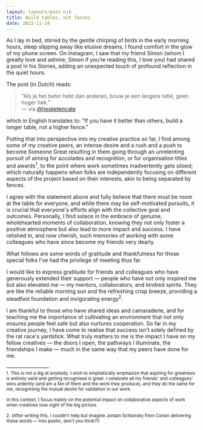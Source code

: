 ```yaml
---
layout: layouts/post.njk
title: Build tables, not fences
date: 2023-11-24
---
```


As I lay in bed, stirred by the gentle chirping of birds in the early morning hours, sleep slipping away like elusive dreams, I found comfort in the glow of my phone screen. On Instagram, I saw that my friend Simon (whom I greatly love and admire; Simon if you’re reading this, I love you) had shared a post in his Stories, adding an unexpected touch of profound reflection in the quiet hours.

The post (in Dutch) reads:

> "Als je het beter hebt dan anderen, bouw je een langere tafel, geen hoger hek."  
<span class="post-links">— via [@hesketencate](https://www.instagram.com/p/CMRTsSrFKf-/)</span>

which in English translates to: "If you have it better than others, build a longer table, not a higher fence." 

Putting that into perspective into my creative practice so far, I find among some of my creative peers, an intense desire and a rush and a push to become Someone Great resulting in them going through an unrelenting pursuit of aiming for accolades and recognition, or for organisation titles and awards<sup>1</sup>, to the point where work sometimes inadvertently gets siloed; which naturally happens when folks are independently focusing on different aspects of the project based on their interests, akin to being separated by fences. 

I agree with the statement above and fully believe that there must be room at the table for everyone, and while there may be self-motivated pursuits, it is crucial that everyone's efforts align with the collective goal and outcomes. Personally, I find solace in the embrace of genuine, wholehearted moments of collaboration, knowing they not only foster a positive atmosphere but also lead to more impact and success. I have relished in, and now cherish, such memories of working with some colleagues who have since become my friends very dearly.

What follows are some words of gratitude and thankfulness for those special folks I've had the privilege of meeting thus far.

I would like to express gratitude for friends and colleagues who have generously extended their support — people who have not only inspired me but also elevated me — my mentors, collaborators, and kindred spirits. They are like the reliable morning sun and the refreshing crisp breeze, providing a steadfast foundation and invigorating energy<sup>2</sup>.

I am thankful to those who have shared ideas and camaraderie, and for teaching me the importance of cultivating an environment that not only ensures people feel safe but also nurtures cooperation. So far in my creative journey, I have come to realise that success isn't solely defined by the rat race's yardstick. What truly matters to me is the impact I have on my fellow creatives — the doors I open, the pathways I illuminate, the friendships I make — much in the same way that my peers have done for me.

————————  
<small>1. This is not a dig at anybody. I wish to emphatically emphasize that aspiring for greatness is entirely valid and getting recognised is great. I celebrate all my friends' and colleagues' wins ardently (and am a fan of them and the work they produce), and they do the same for me, recognising the mutual desire for validation in our work. 

In this context, I focus mainly on the potential impact on collaborative aspects of work when creatives lose sight of the big picture.</small>  

<small>2. (After writing this, I couldn't help but imagine Jordan Schlansky from Conan delivering these words — tres poetic, don't you think?!) </small>